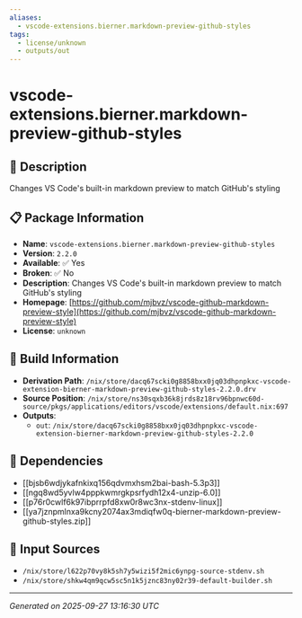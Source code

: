 ```yaml
---
aliases:
  - vscode-extensions.bierner.markdown-preview-github-styles
tags:
  - license/unknown
  - outputs/out
---
```


# vscode-extensions.bierner.markdown-preview-github-styles

## 📝 Description

Changes VS Code's built-in markdown preview to match GitHub's styling

## 📋 Package Information

- **Name**: `vscode-extensions.bierner.markdown-preview-github-styles`
- **Version**: `2.2.0`
- **Available**: ✅ Yes
- **Broken**: ✅ No
- **Description**: Changes VS Code's built-in markdown preview to match GitHub's styling
- **Homepage**: [https://github.com/mjbvz/vscode-github-markdown-preview-style](https://github.com/mjbvz/vscode-github-markdown-preview-style)
- **License**: `unknown`

## 🔧 Build Information

- **Derivation Path**: `/nix/store/dacq67scki0g8858bxx0jq03dhpnpkxc-vscode-extension-bierner-markdown-preview-github-styles-2.2.0.drv`
- **Source Position**: `/nix/store/ns30sqxb36k8jrds8z18rv96bpnwc60d-source/pkgs/applications/editors/vscode/extensions/default.nix:697`
- **Outputs**:
  - `out`:  `/nix/store/dacq67scki0g8858bxx0jq03dhpnpkxc-vscode-extension-bierner-markdown-preview-github-styles-2.2.0`

## 🔗 Dependencies

- [[bjsb6wdjykafnkixq156qdvmxhsm2bai-bash-5.3p3]]
- [[ngq8wd5yvlw4pppkwmrgkpsrfydh12x4-unzip-6.0]]
- [[p76r0cwlf6k97ibprrpfd8xw0r8wc3nx-stdenv-linux]]
- [[ya7jznpmlnxa9kcny2074ax3mdiqfw0q-bierner-markdown-preview-github-styles.zip]]

## 📁 Input Sources

- `/nix/store/l622p70vy8k5sh7y5wizi5f2mic6ynpg-source-stdenv.sh`
- `/nix/store/shkw4qm9qcw5sc5n1k5jznc83ny02r39-default-builder.sh`

---
*Generated on 2025-09-27 13:16:30 UTC*
